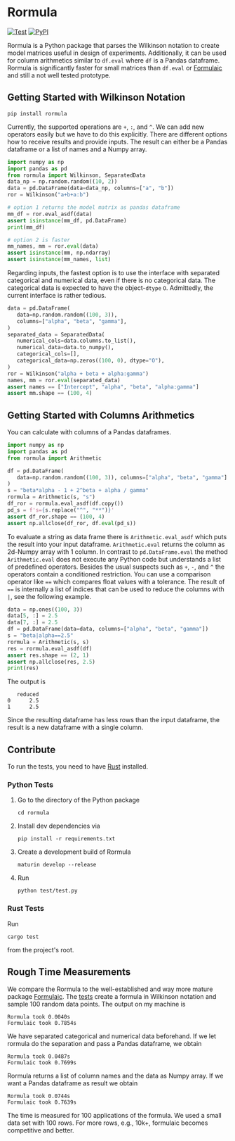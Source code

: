 # Rormula

[![Test](https://github.com/basf/rormula/actions/workflows/test.yml/badge.svg)](https://github.com/basf/rormula/actions)
[![PyPI](https://img.shields.io/pypi/v/rormula.svg?color=%2334D058)](https://pypi.org/project/rormula)

Rormula is a Python package that parses the Wilkinson notation to create model matrices useful in design of experiments. 
Additionally, it can be used for column arithmetics similar to
`df.eval` where `df` is a Pandas dataframe. Rormula is significantly faster for small matrices than `df.eval` or [Formulaic](https://github.com/matthewwardrop/formulaic)
and still a not well tested prototype.



## Getting Started with Wilkinson Notation 

```
pip install rormula
```
Currently, the supported operations are `+`, `:`, and `^`. We can add new operators easily but we have to do
this explicitly. There
are different options how to receive results and provide inputs.
The result can either be a Pandas dataframe or a list of names and a Numpy array.

```python
import numpy as np
import pandas as pd
from rormula import Wilkinson, SeparatedData
data_np = np.random.random((10, 2))
data = pd.DataFrame(data=data_np, columns=["a", "b"])
ror = Wilkinson("a+b+a:b")

# option 1 returns the model matrix as pandas dataframe
mm_df = ror.eval_asdf(data)
assert isinstance(mm_df, pd.DataFrame)
print(mm_df)

# option 2 is faster
mm_names, mm = ror.eval(data)
assert isinstance(mm, np.ndarray)
assert isinstance(mm_names, list)
```

Regarding inputs, the fastest option is to use the interface with separated categorical and numerical data, even if there is no categorical data. 
The categorical data is expected to have the object-`dtype` `O`. 
Admittedly, the current interface is rather tedious.

```python
data = pd.DataFrame(
   data=np.random.random((100, 3)),
   columns=["alpha", "beta", "gamma"],
)
separated_data = SeparatedData(
   numerical_cols=data.columns.to_list(),
   numerical_data=data.to_numpy(),
   categorical_cols=[],
   categorical_data=np.zeros((100, 0), dtype="O"),
)
ror = Wilkinson("alpha + beta + alpha:gamma")
names, mm = ror.eval(separated_data)
assert names == ["Intercept", "alpha", "beta", "alpha:gamma"]
assert mm.shape == (100, 4)
```

## Getting Started with Columns Arithmetics

You can calculate with columns of a Pandas dataframes.
```python
import numpy as np
import pandas as pd
from rormula import Arithmetic

df = pd.DataFrame(
   data=np.random.random((100, 3)), columns=["alpha", "beta", "gamma"]
)
s = "beta*alpha - 1 + 2^beta + alpha / gamma"
rormula = Arithmetic(s, "s")
df_ror = rormula.eval_asdf(df.copy())
pd_s = f's={s.replace("^", "**")}'
assert df_ror.shape == (100, 4)
assert np.allclose(df_ror, df.eval(pd_s))
```
To evaluate a string as data frame there is
`Arithmetic.eval_asdf` which puts the result into your input dataframe.
`Arithmetic.eval` returns the column as 2d-Numpy array with 1 column. In contrast to
`pd.DataFrame.eval` the method `Arithmetic.eval` does not execute any Python code but understands
a list of predefined operators. Besides the usual suspects such as `+`, `-`, and `^` the operators contain
a conditioned restriction. You can use a comparison operator like `==` which compares float values with
a tolerance. The result of `==` is internally a list of indices that can be used to reduce the columns with `|`, see
the following example. 
```python
data = np.ones((100, 3))
data[5, :] = 2.5
data[7, :] = 2.5
df = pd.DataFrame(data=data, columns=["alpha", "beta", "gamma"])
s = "beta|alpha==2.5"
rormula = Arithmetic(s, s)
res = rormula.eval_asdf(df)
assert res.shape == (2, 1)
assert np.allclose(res, 2.5)
print(res)
```
The output is
```
   reduced
0      2.5
1      2.5
```
Since the resulting dataframe has less rows than the input dataframe, the result is a new dataframe with a single column.

## Contribute

To run the tests, you need to have [Rust](https://www.rust-lang.org/tools/install) installed. 

### Python Tests

1. Go to the directory of the Python package
   ```
   cd rormula
   ```
2. Install dev dependencies via
   ```
   pip install -r requirements.txt
   ```
3. Create a development build of Rormula
   ```
   maturin develop --release
   ```
4. Run 
   ```
   python test/test.py
   ```

### Rust Tests
Run
```
cargo test
```
from the project's root.

## Rough Time Measurements
We compare the Rormula to the well-established and way more mature package [Formulaic](https://github.com/matthewwardrop/formulaic).
The [tests](test/test_wilkinson.py) create a formula in Wilkinson notation and sample 100 random data points. The output on my machine is 
```
Rormula took 0.0040s
Formulaic took 0.7854s
```
We have separated categorical and numerical data beforehand. If we let rormula do the separation and pass a Pandas dataframe, we obtain
```
Rormula took 0.0487s
Formulaic took 0.7699s
```
Rormula returns a list of column names and the data as Numpy array. If we want a Pandas dataframe as result we obtain
```
Rormula took 0.0744s
Formulaic took 0.7639s
```
The time is measured for 100 applications of the formula. We used a small data set with 100 rows. For more rows, e.g., 10k+, formulaic becomes competitive and better.
